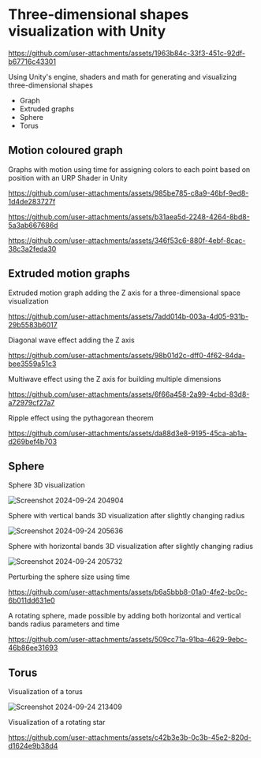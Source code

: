 # Three-dimensional shapes visualization with Unity

https://github.com/user-attachments/assets/1963b84c-33f3-451c-92df-b67716c43301

Using Unity's engine, shaders and math for generating and visualizing three-dimensional shapes

* Graph
* Extruded graphs
* Sphere
* Torus

## Motion coloured graph

Graphs with motion using time for assigning colors to each point based on position with an URP Shader in Unity

https://github.com/user-attachments/assets/985be785-c8a9-46bf-9ed8-1d4de283727f

https://github.com/user-attachments/assets/b31aea5d-2248-4264-8bd8-5a3ab667686d

https://github.com/user-attachments/assets/346f53c6-880f-4ebf-8cac-38c3a2feda30


## Extruded motion graphs

Extruded motion graph adding the Z axis for a three-dimensional space visualization

https://github.com/user-attachments/assets/7add014b-003a-4d05-931b-29b5583b6017

Diagonal wave effect adding the Z axis 

https://github.com/user-attachments/assets/98b01d2c-dff0-4f62-84da-bee3559a51c3

Multiwave effect using the Z axis for building multiple dimensions

https://github.com/user-attachments/assets/6f66a458-2a99-4cbd-83d8-a72979cf27a7

Ripple effect using the pythagorean theorem

https://github.com/user-attachments/assets/da88d3e8-9195-45ca-ab1a-d269bef4b703


## Sphere

Sphere 3D visualization

![Screenshot 2024-09-24 204904](https://github.com/user-attachments/assets/654667bc-d17d-403e-a592-e8ce9515fb09)

Sphere with vertical bands 3D visualization after slightly changing radius

![Screenshot 2024-09-24 205636](https://github.com/user-attachments/assets/eb2ae869-d648-443d-b53c-10b65e8f2f03)

Sphere with horizontal bands 3D visualization after slightly changing radius

![Screenshot 2024-09-24 205732](https://github.com/user-attachments/assets/b983d902-abc9-4250-b2e0-fdd64c4d5731)

Perturbing the sphere size using time

https://github.com/user-attachments/assets/b6a5bbb8-01a0-4fe2-bc0c-6b011dd631e0

A rotating sphere, made possible by adding both horizontal and vertical bands radius parameters and time

https://github.com/user-attachments/assets/509cc71a-91ba-4629-9ebc-46b86ee31693

## Torus

Visualization of a torus 

![Screenshot 2024-09-24 213409](https://github.com/user-attachments/assets/4eee5a5a-7f05-41c7-aa7f-fcb370051f6f)

Visualization of a rotating star

https://github.com/user-attachments/assets/c42b3e3b-0c3b-45e2-820d-d1624e9b38d4










